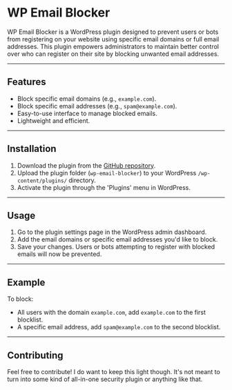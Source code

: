 # WP Email Blocker

WP Email Blocker is a WordPress plugin designed to prevent users or bots from registering on your website using specific email domains or full email addresses. This plugin empowers administrators to maintain better control over who can register on their site by blocking unwanted email addresses.

---

## Features

- Block specific email domains (e.g., `example.com`).
- Block specific email addresses (e.g., `spam@example.com`).
- Easy-to-use interface to manage blocked emails.
- Lightweight and efficient.

---

## Installation

1. Download the plugin from the [GitHub repository](https://github.com/zerosonesfun/wp-email-blocker).
2. Upload the plugin folder (`wp-email-blocker`) to your WordPress `/wp-content/plugins/` directory.
3. Activate the plugin through the 'Plugins' menu in WordPress.

---

## Usage

1. Go to the plugin settings page in the WordPress admin dashboard.
2. Add the email domains or specific email addresses you'd like to block.
3. Save your changes. Users or bots attempting to register with blocked emails will now be prevented.

---

## Example

To block:
- All users with the domain `example.com`, add `example.com` to the first blocklist.
- A specific email address, add `spam@example.com` to the second blocklist.

---

## Contributing 

Feel free to contribute! I do want to keep this light though. It's not meant to turn into some kind of all-in-one security plugin or anything like that.
